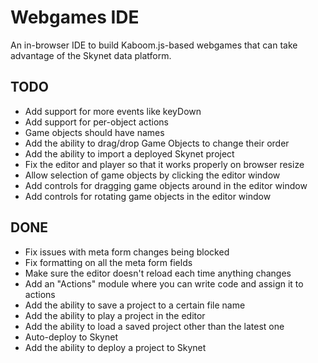 # Webgames IDE

An in-browser IDE to build Kaboom.js-based webgames that can take advantage of the Skynet data platform.

## TODO

* Add support for more events like keyDown
* Add support for per-object actions
* Game objects should have names
* Add the ability to drag/drop Game Objects to change their order
* Add the ability to import a deployed Skynet project
* Fix the editor and player so that it works properly on browser resize
* Allow selection of game objects by clicking the editor window
* Add controls for dragging game objects around in the editor window
* Add controls for rotating game objects in the editor window

## DONE

* Fix issues with meta form changes being blocked
* Fix formatting on all the meta form fields
* Make sure the editor doesn't reload each time anything changes
* Add an "Actions" module where you can write code and assign it to actions
* Add the ability to save a project to a certain file name
* Add the ability to play a project in the editor
* Add the ability to load a saved project other than the latest one
* Auto-deploy to Skynet
* Add the ability to deploy a project to Skynet
